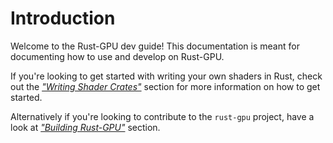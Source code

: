 # Introduction

Welcome to the Rust-GPU dev guide! This documentation is meant for documenting
how to use and develop on Rust-GPU.

If you're looking to get started with writing your own shaders in Rust, 
check out the [_"Writing Shader Crates"_](./writing-shader-crates.md) section for
more information on how to get started.

Alternatively if you're looking to contribute to the `rust-gpu` project, have
a look at [_"Building Rust-GPU"_](./building-rust-gpu.md) section.


